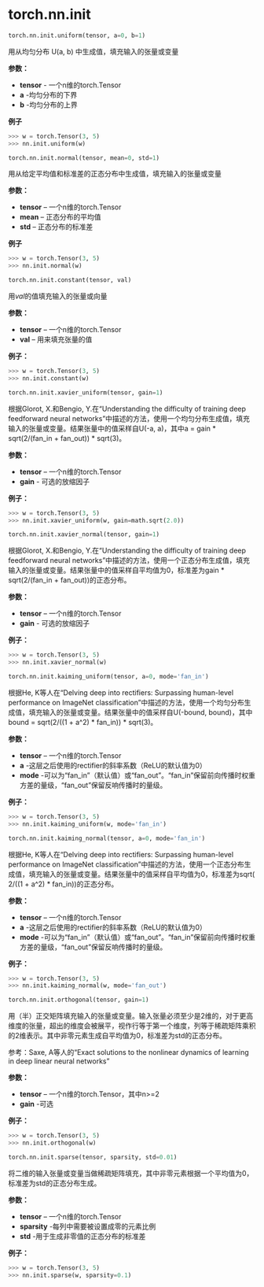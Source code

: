 # torch.nn.init

```python
torch.nn.init.uniform(tensor, a=0, b=1)
```

用从均匀分布 U(a, b) 中生成值，填充输入的张量或变量

**参数：**

- **tensor** - 一个n维的torch.Tensor
- **a** -均匀分布的下界
- **b** -均匀分布的上界

**例子**

```python
>>> w = torch.Tensor(3, 5)
>>> nn.init.uniform(w)
```

```python
torch.nn.init.normal(tensor, mean=0, std=1)
```

用从给定平均值和标准差的正态分布中生成值，填充输入的张量或变量

**参数：**

- **tensor** – 一个n维的torch.Tensor
- **mean** – 正态分布的平均值
- **std** – 正态分布的标准差

**例子**

```python
>>> w = torch.Tensor(3, 5)
>>> nn.init.normal(w)
```

```python
torch.nn.init.constant(tensor, val)
```

用*val*的值填充输入的张量或向量

**参数：**

- **tensor** – 一个n维的torch.Tensor
- **val** – 用来填充张量的值

**例子：**

```python
>>> w = torch.Tensor(3, 5)
>>> nn.init.constant(w)
```

```python
torch.nn.init.xavier_uniform(tensor, gain=1)
```

根据Glorot, X.和Bengio, Y.在“Understanding the difficulty of training deep feedforward neural networks”中描述的方法，使用一个均匀分布生成值，填充输入的张量或变量。结果张量中的值采样自U(-a, a)，其中a = gain * sqrt(2/(fan_in + fan_out)) * sqrt(3)。

**参数：**

- **tensor** – 一个n维的torch.Tensor
- **gain** - 可选的放缩因子

**例子：**

```python
>>> w = torch.Tensor(3, 5)
>>> nn.init.xavier_uniform(w, gain=math.sqrt(2.0))
```

```python
torch.nn.init.xavier_normal(tensor, gain=1)
```

根据Glorot, X.和Bengio, Y.在“Understanding the difficulty of training deep feedforward neural networks”中描述的方法，使用一个正态分布生成值，填充输入的张量或变量。结果张量中的值采样自平均值为0，标准差为gain * sqrt(2/(fan_in + fan_out))的正态分布。

**参数：**

- **tensor** – 一个n维的torch.Tensor
- **gain** - 可选的放缩因子

**例子：**

```python
>>> w = torch.Tensor(3, 5)
>>> nn.init.xavier_normal(w)
```

```python
torch.nn.init.kaiming_uniform(tensor, a=0, mode='fan_in')
```

根据He, K等人在“Delving deep into rectifiers: Surpassing human-level performance on ImageNet classification”中描述的方法，使用一个均匀分布生成值，填充输入的张量或变量。结果张量中的值采样自U(-bound, bound)，其中bound = sqrt(2/((1 + a^2) * fan_in)) * sqrt(3)。

**参数：**

- **tensor** – 一个n维的torch.Tensor
- **a** -这层之后使用的rectifier的斜率系数（ReLU的默认值为0）
- **mode** -可以为“fan_in”（默认值）或“fan_out”。“fan_in”保留前向传播时权重方差的量级，“fan_out”保留反响传播时的量级。

**例子：**

```python
>>> w = torch.Tensor(3, 5)
>>> nn.init.kaiming_uniform(w, mode='fan_in')
```

```python
torch.nn.init.kaiming_normal(tensor, a=0, mode='fan_in')
```

根据He, K等人在“Delving deep into rectifiers: Surpassing human-level performance on ImageNet classification”中描述的方法，使用一个正态分布生成值，填充输入的张量或变量。结果张量中的值采样自平均值为0，标准差为sqrt( 2/((1 + a^2) * fan_in))的正态分布。

**参数：**

- **tensor** – 一个n维的torch.Tensor
- **a** -这层之后使用的rectifier的斜率系数（ReLU的默认值为0）
- **mode** -可以为“fan_in”（默认值）或“fan_out”。“fan_in”保留前向传播时权重方差的量级，“fan_out”保留反响传播时的量级。

**例子：**

```python
>>> w = torch.Tensor(3, 5)
>>> nn.init.kaiming_normal(w, mode='fan_out')
```

```python
torch.nn.init.orthogonal(tensor, gain=1)
```

用（半）正交矩阵填充输入的张量或变量。输入张量必须至少是2维的，对于更高维度的张量，超出的维度会被展平，视作行等于第一个维度，列等于稀疏矩阵乘积的2维表示。其中非零元素生成自平均值为0，标准差为std的正态分布。

参考：Saxe, A等人的“Exact solutions to the nonlinear dynamics of learning in deep linear neural networks”

**参数：**

- **tensor** – 一个n维的torch.Tensor，其中n>=2
- **gain** -可选

**例子：**

```python
>>> w = torch.Tensor(3, 5)
>>> nn.init.orthogonal(w)
```

```python
torch.nn.init.sparse(tensor, sparsity, std=0.01)
```

将二维的输入张量或变量当做稀疏矩阵填充，其中非零元素根据一个平均值为0，标准差为std的正态分布生成。

**参数：**

- **tensor** – 一个n维的torch.Tensor
- **sparsity** -每列中需要被设置成零的元素比例
- **std** -用于生成非零值的正态分布的标准差

**例子：**
```python
>>> w = torch.Tensor(3, 5)
>>> nn.init.sparse(w, sparsity=0.1)
```